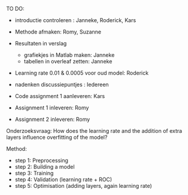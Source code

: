 TO DO:

- introductie controleren : Janneke, Roderick, Kars
- Methode afmaken: Romy, Suzanne
- Resultaten in verslag
  - grafiekjes in Matlab maken: Janneke
  - tabellen in overleaf zetten: Janneke
- Learning rate 0.01 & 0.0005 voor oud model: Roderick
- nadenken discussiepuntjes : Iedereen

- Code assignment 1 aanleveren: Kars
- Assignment 1 inleveren: Romy
- Assignment 2 inleveren: Romy

Onderzoeksvraag:
How does the learning rate and the addition of extra layers influence overfitting of the model?

Method:
- step 1: Preprocessing
- step 2: Building a model
- step 3: Training
- step 4: Validation (learning rate + ROC)
- step 5: Optimisation (adding layers, again learning rate)

